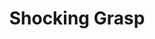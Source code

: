 ---
title: "Shocking Grasp"
permalink: /spells/shocking-grasp/
tags:
  - Spell
available_for:
  - Sorcerer
  - Wizard
level: "Cantrip"
school: "Evocation"
range: "Touch"
comp:
  - V
  - S
attack: "Melee"
effect: "Lightning"
description: |
  Lightning springs from your hand to deliver a shock to a creature you try to touch. Make a melee spell attack against the target. You have advantage on the attack roll if the target is wearing armor made of metal. On a hit, the target takes 1d8 lightning damage, and it can't take reactions until the start of its next turn.

  The spell's damage increases by 1d8 when you reach 5th level (2d8), 11th level (3d8), and 17th level (4d8).
excerpt: "Lightning springs from your hand to deliver a shock to a creature you try to touch."
source: "Basic Rules"
---